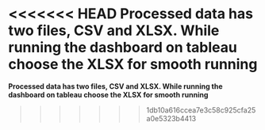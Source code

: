 <<<<<<< HEAD
**Processed data has two files, CSV and XLSX. While running the dashboard on tableau choose the XLSX for smooth running**
=======
**Processed data has two files, CSV and XLSX. While running the dashboard on tableau choose the XLSX for smooth running**
>>>>>>> 1db10a616ccea7e3c58c925cfa25a0e5323b4413
